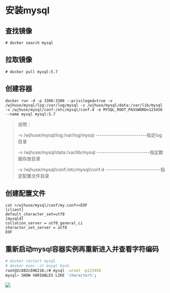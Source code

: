 # 安装mysql

## 查找镜像

```SH
# docker search mysql
```

## 拉取镜像

```SH
# docker pull mysql:5.7
```

##  创建容器

```SH
docker run -d -p 3306:3306 --privileged=true -v /wjhuse/mysql/log:/var/log/mysql -v /wjhuse/mysql/data:/var/lib/mysql -v /wjhuse/mysql/conf:/etc/mysql/conf.d -e MYSQL_ROOT_PASSWORD=123456  --name mysql mysql:5.7
```

> 说明：
>
>  -v /wjhuse/mysql/log:/var/log/mysql					-------------------------指定log目录
>
> -v /wjhuse/mysql/data:/var/lib/mysql 	  			--------------------------指定数据存放目录
>
> -v /wjhuse/mysql/conf:/etc/mysql/conf.d			 ---------------------------指定配置文件目录

## 创建配置文件

```SH
cat >/wjhuse/mysql/conf/my.conf<<EOF
[client]
default_character_set=utf8
[mysqld]
collation_server = utf8_general_ci
character_set_server = utf8
EOF
```

##       重新启动mysql容器实例再重新进入并查看字符编码

```sh
# docker restart mysql
# docker exec -it msyql bash
root@2c882c696216:/# mysql -uroot -p123456
mysql> SHOW VARIABLES LIKE 'character%';
```

![](https://cdn.jsdelivr.net/gh/fhwlnetwork/blos_imgs/img/202202042126627.png)